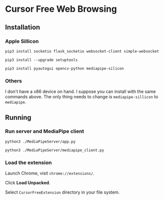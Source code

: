 # Cursor Free Web Browsing

## Installation

### Apple Sillicon

`pip3 install socketio flask_socketio websocket-client simple-websocket`

`pip3 install --upgrade setuptools`

`pip3 install pyautogui opencv-python mediapipe-silicon`

### Others

I don't have a x86 device on hand. I suppose you can install with the same commands above. The only thing needs to change is `mediapipe-sillicon` to `mediapipe`.

## Running

### Run server and MediaPipe client

`python3 ./MediaPipeServer/app.py`

`python3 ./MediaPipeServer/mediapipe_client.py`

### Load the extension

Launch Chrome, visit `chrome://extensions/`.

Click **Load Unpacked**.

Select `CursorFreeExtension` directory in your file system.